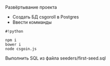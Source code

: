 Развёртывание проекта 

* Создать БД csgoroll в Postgres
* Ввести комманды

```
#!python

npm i
bower i
node csgoin.js
```

Выполнить SQL из файла seeders/first-seed.sql